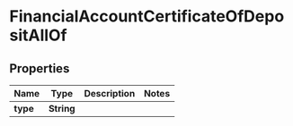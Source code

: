 

# FinancialAccountCertificateOfDepositAllOf


## Properties

| Name | Type | Description | Notes |
|------------ | ------------- | ------------- | -------------|
|**type** | **String** |  |  |



